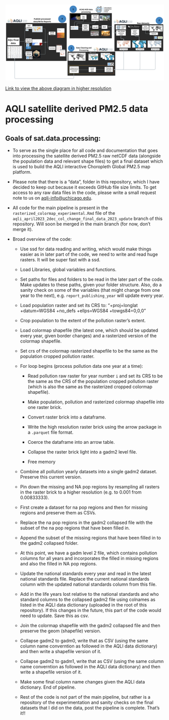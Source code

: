 
<!-- README.md is generated from README.Rmd. Please edit that file -->

![](images/aqli_data_pipeline_final_diagram.png)

[Link to view the above diagram in higher
resolution](https://www.canva.com/design/DAFw1vRz8qU/1st0GDVbNB7k2WUIKiUwpg/view?utm_content=DAFw1vRz8qU&utm_campaign=share_your_design&utm_medium=link&utm_source=shareyourdesignpanel)

# AQLI satellite derived PM2.5 data processing

<!-- badges: start -->
<!-- badges: end -->

## Goals of sat.data.processing:

- To serve as the single place for all code and documentation that goes
  into processing the satellite derived PM2.5 raw netCDF data (alongside
  the population data and relevant shape files) to get a final dataset
  which is used to build the AQLI interactive Choropleth Global PM2.5
  map platform.

- Please note that there is a “data”, folder in this repository, which I
  have decided to keep out because it exceeds GitHub file size limits.
  To get access to any raw data files in the code, please write a small
  request note to us on <aqli-info@uchicago.edu>.

- All code for the main pipeline is present in the
  `rasterized_colormap_experimental.Rmd` file of the
  `aqli_april2023_2dec_col_change_final_data_2023_update` branch of this
  repository. Will soon be merged in the main branch (for now, don’t
  merge it).

- Broad overview of the code:

  - Use ssd for data reading and writing, which would make things easier
    as in later part of the code, we need to write and read huge
    rasters. It will be super fast with a ssd.

  - Load Libraries, global variables and functions.

  - Set paths for files and folders to be read in the later part of the
    code. Make updates to these paths, given your folder structure.
    Also, do a sanity check on some of the variables (that might change
    from one year to the next), e.g. `report_publishing_year` will
    update every year.

  - Load population raster and set its CRS to: “+proj=longlat
    +datum=WGS84 +no_defs +ellps=WGS84 +towgs84=0,0,0”

  - Crop population to the extent of the pollution raster’s extent.

  - Load colormap shapefile (the latest one, which should be updated
    every year, given border changes) and a rasterized version of the
    colormap shapefile.

  - Set crs of the colormap rasterized shapefile to be the same as the
    population cropped pollution raster.

  - For loop begins (process pollution data one year at a time):

    - Read pollution raw raster for year number `i` and set its CRS to
      be the same as the CRS of the population cropped pollution raster
      (which is also the same as the rasterized cropped colormap
      shapefile).

    - Make population, pollution and rasterized colormap shapefile into
      one raster brick.

    - Convert raster brick into a dataframe.

    - Write the high resolution raster brick using the arrow package in
      a `.parquet` file format.

    - Coerce the dataframe into an arrow table.

    - Collapse the raster brick light into a gadm2 level file.

    - Free memory

  - Combine all pollution yearly datasets into a single gadm2 dataset.
    Preserve this current version.

  - Pin down the missing and NA pop regions by resampling all rasters in
    the raster brick to a higher resolution (e.g. to 0.001 from
    0.00833333).

  - First create a dataset for na pop regions and then for missing
    regions and preserve them as CSVs.

  - Replace the na pop regions in the gadm2 collapsed file with the
    subset of the na pop regions that have been filled in.

  - Append the subset of the missing regions that have been filled in to
    the gadm2 collapsed folder.

  - At this point, we have a gadm level 2 file, which contains pollution
    columns for all years and incorporates the filled in missing regions
    and also the filled in NA pop regions.

  - Update the national standards every year and read in the latest
    national standards file. Replace the current national standards
    column with the updated national standards column from this file.

  - Add in the life years lost relative to the national standards and
    who standard columns to the collapsed gadm2 file using colnames as
    listed in the AQLI data dictionary (uploaded in the root of this
    repository). If this changes in the future, this part of the code
    would need to update. Save this as csv.

  - Join the colormap shapefile with the gadm2 collapsed file and then
    preserve the geom (shapefile) version.

  - Collapse gadm2 to gadm0, write that as CSV (using the same column
    name converntion as followed in the AQLI data dictionary) and then
    write a shapefile version of it.

  - Collapse gadm2 to gadm1, write that as CSV (using the same column
    name converntion as followed in the AQLI data dictionary) and then
    write a shapefile version of it.

  - Make some final column name changes given the AQLI data dictionary.
    End of pipeline.

  - Rest of the code is not part of the main pipeline, but rather is a
    repository of the experimentation and sanity checks on the final
    datasets that I did on the data, post the pipeline is complete.
    That’s it!!
